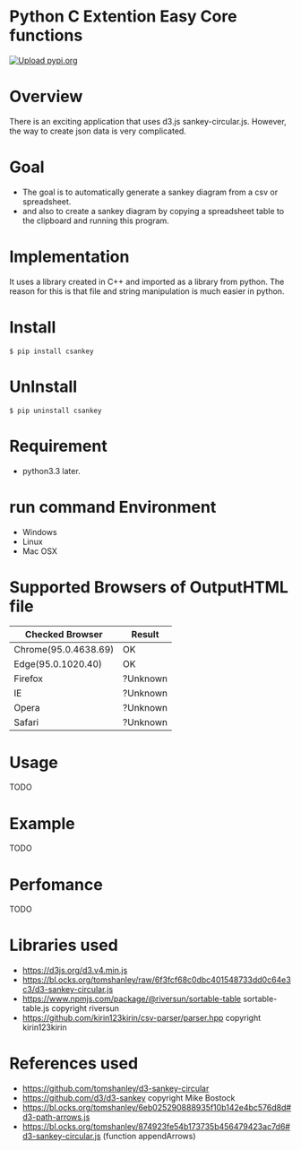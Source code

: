 # Python C Extention Easy Core functions
[![Upload pypi.org](https://github.com/kirin123kirin/csankey/actions/workflows/pypi.yml/badge.svg?branch=v0.6.5)](https://github.com/kirin123kirin/csankey/actions/workflows/pypi.yml)

# Overview
There is an exciting application that uses d3.js sankey-circular.js.
However, the way to create json data is very complicated.

# Goal
* The goal is to automatically generate a sankey diagram from a csv or spreadsheet.
* and also to create a sankey diagram by copying a spreadsheet table to the clipboard and running this program.

# Implementation
It uses a library created in C++ and imported as a library from python.
The reason for this is that file and string manipulation is much easier in python.

# Install
```
$ pip install csankey
```

# UnInstall
```
$ pip uninstall csankey
```

# Requirement
* python3.3 later.

# run command Environment
* Windows
* Linux
* Mac OSX

# Supported Browsers of OutputHTML file
| Checked Browser        | Result        |
| ---------------------- | ------------- |
| Chrome(95.0.4638.69)   | OK            |
| Edge(95.0.1020.40)     | OK            |
| Firefox                | ?Unknown      |
| IE                     | ?Unknown      |
| Opera                  | ?Unknown      |
| Safari                 | ?Unknown      |

# Usage
TODO

# Example
TODO

# Perfomance
TODO

# Libraries used
* https://d3js.org/d3.v4.min.js
* https://bl.ocks.org/tomshanley/raw/6f3fcf68c0dbc401548733dd0c64e3c3/d3-sankey-circular.js
* https://www.npmjs.com/package/@riversun/sortable-table sortable-table.js copyright riversun
* https://github.com/kirin123kirin/csv-parser/parser.hpp copyright kirin123kirin

# References used
* https://github.com/tomshanley/d3-sankey-circular
* https://github.com/d3/d3-sankey copyright Mike Bostock
* https://bl.ocks.org/tomshanley/6eb025290888935f10b142e4bc576d8d#d3-path-arrows.js
* https://bl.ocks.org/tomshanley/874923fe54b173735b456479423ac7d6#d3-sankey-circular.js (function appendArrows)


